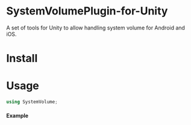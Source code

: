 # SystemVolumePlugin-for-Unity
A set of tools for Unity to allow handling system volume for Android and iOS.

# Install

# Usage
```cs
using SystemVolume;
```

#### Example
